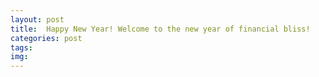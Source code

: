 ```yaml
---
layout: post
title:  Happy New Year! Welcome to the new year of financial bliss!
categories: post
tags: 
img: 
---
```



<!--more-->